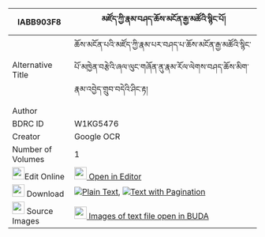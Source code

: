 |IABB903F8|མཛོད་ཀྱི་རྣམ་བཤད་ཆོས་མངོན་རྒྱ་མཚོའི་སྙིང་པོ། 
| --- | --- 
|Alternative Title |ཆོས་མངོན་པའི་མཛོད་ཀྱི་རྣམ་པར་བཤད་པ་ཆོས་མངོན་རྒྱ་མཚོའི་སྙིང་པོ་མཁྱེན་བརྩེའི་ཞལ་ལུང་གཞོན་ནུ་རྣམ་རོལ་ལེགས་བཤད་ཆོས་མིག་རྣམ་འབྱེད་གྲུབ་བདེའི་ཤིང་རྟ།
|Author | 
|BDRC ID | W1KG5476
|Creator | Google OCR
|Number of Volumes| 1
|<img width="25" src="https://img.icons8.com/color/25/000000/edit-property.png">Edit Online| [<img width="25" src="https://avatars.githubusercontent.com/u/45091458?s=200&v=4"> Open in Editor](http://editor.openpecha.org/IABB903F8)
|<img width="25" src="https://img.icons8.com/fluent/48/000000/download-2.png"/>  Download | [![](https://img.icons8.com/color/20/000000/txt.png)Plain Text](https://github.com/Openpecha/IABB903F8/releases/download/v1/dzo_kyi_namshe_cho_ngon_gyatso_plain_IABB903F8.zip), [![](https://img.icons8.com/color/20/000000/txt.png)Text with Pagination](https://github.com/Openpecha/IABB903F8/releases/download/v1/dzo_kyi_namshe_cho_ngon_gyatso_pages_IABB903F8.zip)
|<img width="25" src="https://img.icons8.com/plasticine/100/000000/pictures-folder.png"/>  Source Images | [<img width="25" src="https://library.bdrc.io/icons/BUDA-small.svg"> Images of text file open in BUDA](https://library.bdrc.io/show/bdr:W1KG5476)